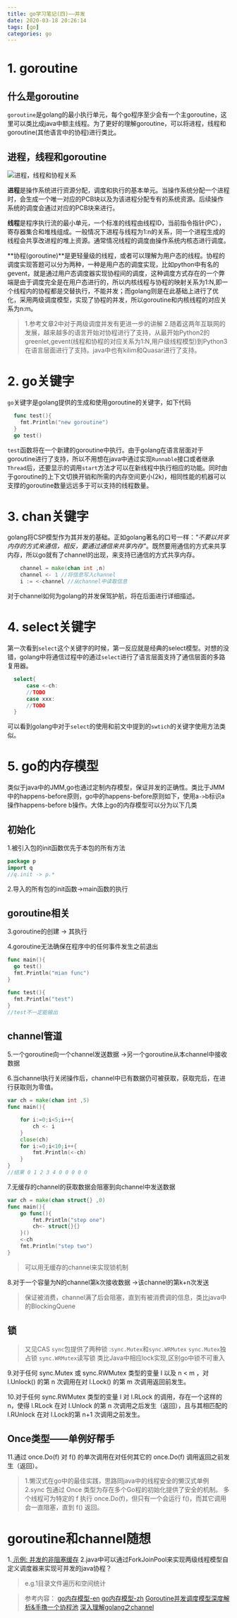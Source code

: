 ```yaml
---
title: go学习笔记(四)——并发
date: 2020-03-18 20:26:14
tags: [go]
categories: go
---
```



# 1. goroutine
## 什么是goroutine
`goroutine`是golang的最小执行单元，每个go程序至少会有一个主goroutine，这里可以类比成java中额主线程。为了更好的理解goroutine，可以将进程，线程和goroutine(其他语言中的协程)进行类比。

<!-- more -->
## 进程，线程和goroutine
![进程，线程和协程关系](http://image.stxl117.top/ptcg.jpg)

**进程**是操作系统进行资源分配，调度和执行的基本单元。当操作系统分配一个进程时，会生成一个唯一对应的PCB块以及为该进程分配专有的系统资源。后续操作系统的调度会通过对应的PCB块来进行。

**线程**是程序执行流的最小单元，一个标准的线程由线程ID，当前指令指针(PC），寄存器集合和堆栈组成。一般情况下进程与线程为1:n的关系，同一个进程生成的线程会共享改进程的堆上资源。通常情况线程的调度由操作系统内核态进行调度。

**协程(goroutine)**是更轻量级的线程，或者可以理解为用户态的线程。协程的调度实现答题可以分为两种，一种是用户态的调度实现，比如python中有名的gevent，就是通过用户态调度器实现协程间的调度，这种调度方式存在的一个弊端是由于调度完全是在用户态进行的，所以内核线程与协程的映射关系为1:N,即一个线程内的协程都是交替执行，不能并发；而golang则是在此基础上进行了优化，采用两级调度模型，实现了协程的并发，所以goroutine和内核线程的对应关系为n:m。


>1.参考文章2中对于两级调度并发有更进一步的讲解
2.随着这两年互联网的发展，越来越多的语言开始对协程进行了支持，从最开始Python2的greenlet,gevent(线程和协程的对应关系为1:N,用户级线程模型)到Python3在语言层面进行了支持。java中也有kilim和Quasar进行了支持。

# 2. go关键字
`go`关键字是golang提供的生成和使用goroutine的关键字，如下代码
```go
  func test(){
    fmt.Println("new goroutine")
  }
  go test()
```
`test`函数将在一个新建的goroutine中执行。由于golang在语言层面对于goroutine进行了支持，所以不用想在java中通过实现`Runnable`接口或者继承`Thread`后，还要显示的调用`start`方法才可以在新线程中执行相应的功能。同时由于goroutine的上下文切换开销和所需的内存空间更小(2k)，相同性能的机器可以支撑的goroutine数量远远多于可以支持的线程数量。

# 3. chan关键字
golang将CSP模型作为其并发的基础。正如golang著名的口号一样：*"不要以共享内存的方式来通信，相反，要通过通信来共享内存"*。既然要用通信的方式来共享内存，所以go就有了channel的出现，来支持已通信的方式共享内存。
```go
    channel = make(chan int ,n)
    channel <- 1 //将信息写入channel
    i := <-channel //从channel中读取信息
```
对于channel如何为golang的并发保驾护航，将在后面进行详细描述。


# 4. select关键字
第一次看到`select`这个关键字的时候，第一反应就是经典的select模型。对想的没错，golang中将通信过程中的通过`select`进行了语言层面支持了通信层面的多路复用器。
```go
  select{
      case <-ch:
      //TODO
      case xxx:
      //TODO
  }
```
可以看到golang中对于`select`的使用和前文中提到的`swtich`的关键字使用方法类似。

# 5. go的内存模型

类似于java中的JMM,go也通过定制内存模型，保证并发的正确性。类比于JMM中的happens-before原则，go中的happens-before原则如下，使用a`->`b标识a操作happens-before b操作。大体上go的内存模型可以分为以下几类

## 初始化
1.被引入包的init函数优先于本包的所有方法
```go
package p
import q
//q.init -> p.*
```
2.导入的所有包的init函数->main函数的执行

## goroutine相关

3.goroutine的创建 -> 其执行

4.goroutine无法确保在程序中的任何事件发生之前退出
```go
func main(){
  go test()
  fmt.Println("mian func")
}

func test(){
  fmt.Println("test")
}
//test不一定能输出
```

## channel管道
5.一个goroutine向一个channel发送数据 ->另一个goroutine从本channel中接收数据

6.当channel执行关闭操作后，channel中已有数据仍可被获取，获取完后，在进行获取则为零值。
```go
var ch = make(chan int ,5)
func main(){

	for i:=0;i<5;i++{
		ch <- i
	}
	close(ch)
	for i:=0;i<10;i++{
		fmt.Println(<-ch)
	}
}
//结果 0 1 2 3 4 0 0 0 0 0
```
7.无缓存的channel的获取数据会阻塞到向channel中发送数据
```go
var ch = make(chan struct{} ,0)
func main(){
	go func(){
		fmt.Println("step one")
		ch<- struct{}{}
	}()
	<-ch
	fmt.Println("step two")
}
```
> 可以用无缓存的channel来实现锁机制

8.对于一个容量为N的channel第k次接收数据 ->该channel的第k+n次发送
>保证被消费，channel满了后会阻塞，直到有被消费调的信息，类比java中的BlockingQuene

## 锁

>又见CAS
`sync`包提供了两种锁 :`sync.Mutex`和`sync.WRMutex`
 `sync.Mutex`独占锁
 `sync.WRMutex`读写锁
类比Java中相应lock实现,区别go中锁不可重入

9.对于任何 sync.Mutex 或 sync.RWMutex 类型的变量 l 以及 n < m ，对 l.Unlock() 的第 n 次调用在对 l.Lock() 的第 m 次调用返回前发生。

10.对于任何 sync.RWMutex 类型的变量 l 对 l.RLock 的调用，存在一个这样的 n，使得 l.RLock 在对 l.Unlock 的第 n 次调用之后发生（返回），且与其相匹配的 l.RUnlock 在对 l.Lock的第 n+1 次调用之前发生。


## Once类型——单例好帮手

11.通过 once.Do(f) 对 f() 的单次调用在对任何其它的 once.Do(f) 调用返回之前发生（返回）。

>1.懒汉式在go中的最佳实践，思路同java中的线程安全的懒汉式单例
2.sync 包通过 Once 类型为存在多个Go程的初始化提供了安全的机制。 多个线程可为特定的 f 执行 once.Do(f)，但只有一个会运行 f()，而其它调用会一直阻塞，直到 f() 返回。


# goroutine和channel随想
1.[ 示例: 并发的非阻塞缓存](http://shouce.jb51.net/gopl-zh/ch9/ch9-07.html)
2.java中可以通过ForkJoinPool来实现两级线程模型自定义调度器来实现可并发的java协程？

> e.g.1目录文件遍历和空间统计

>参考内容：
> [go内存模型-en](https://golang.org/ref/mem)
> [go内存模型-zh](https://go-zh.org/ref/mem)
> [Goroutine并发调度模型深度解析&手撸一个协程池](https://juejin.im/entry/5b2878c7f265da5977596ae2)
> [深入理解golang之channel](https://juejin.im/post/5decff136fb9a016544bce67)
